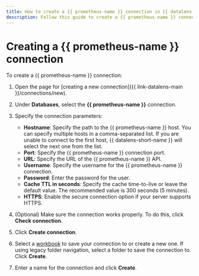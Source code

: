 ```yaml
---
title: How to create a {{ prometheus-name }} connection in {{ datalens-full-name }}
description: Follow this guide to create a {{ prometheus-name }} connection.
---
```


# Creating a {{ prometheus-name }} connection

To create a {{ prometheus-name }} connection:

1. Open the page for [creating a new connection]({{ link-datalens-main }}/connections/new).
1. Under **Databases**, select the **{{ prometheus-name }}** connection.
1. Specify the connection parameters:

   * **Hostname**: Specify the path to the {{ prometheus-name }} host. You can specify multiple hosts in a comma-separated list. If you are unable to connect to the first host, {{ datalens-short-name }} will select the next one from the list.
   * **Port**: Specify the {{ prometheus-name }} connection port.
   * **URL**: Specify the URL of the {{ prometheus-name }} API.
   * **Username**: Specify the username for the {{ prometheus-name }} connection.
   * **Password**: Enter the password for the user.
   * **Cache TTL in seconds**: Specify the cache time-to-live or leave the default value. The recommended value is 300 seconds (5 minutes).
   * **HTTPS**: Enable the secure connection option if your server supports HTTPS.

1. (Optional) Make sure the connection works properly. To do this, click **Check connection**.
1. Click **Create connection**.


1. Select a [workbook](../../workbooks-collections/index.md) to save your connection to or create a new one. If using legacy folder navigation, select a folder to save the connection to. Click **Create**.


1. Enter a name for the connection and click **Create**.
